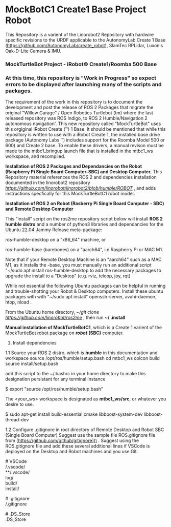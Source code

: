 # MockBotC1 Create1 Base Project Robot

This Repository is a varient of the Linorobot2 Repository with hardwire specific revisions to the URDF applicable to the AutonomyLab Create 1 Base (https://github.com/AutonomyLab/create_robot), SlamTec RPLidar, Luxonis Oak-D-Lite Camera & IMU.

### MockTurtleBot Project - iRobot© Create1/Roomba 500 Base

### At this time, this repository is "Work in Progress" so expect errors to be displayed after launching many of the scripts and packages.

The requirement of the work in this repository is to document the development and post the release of  ROS 2 Packages that migrate the original "Willow Garage" / Open Robotics Turtlebot (tm) where the last released repository was ROS Indigo, to ROS 2 Humble/Navigation 2 autonomous navigation'. This new repository called "MockTurtleBot" uses this orgiginal iRobot Create (™) 1 Base. It should be mentioned that while this repository is written to use with a iRobot Create 1, the installed base drive package (Autonomy Labs ™) includes support for the Roomba Model 500 or 600) and Create 2 base. To enable these drivers, a manual revison must be made to the mtbc1_bringup launch file that is installed in the mtbc1_ws workspace, and recompiled.  

**Installation of ROS 2 Packages and Dependancies on the Robot (Raspberry Pi Single Board Computer-SBC) and Desktop Computer.** This Repository material references the ROS 2 and dependencies installation documented in the linorobot2 repository *https://github.com/linorobot/linorobot2/blob/humble/ROBOT* , and adds instructions specfically for this MockTurtleBotC1 robot model.

**Installation of ROS 2 on Robot (Rasberry Pi Single Board Computer - SBC) and Remote Desktop Computer**

This "install" script on the ros2me repository script below will install **ROS 2 humble distro** and a number of python3 libraries and dependancies for the Ubuntu 22.04 Jammy Release meta-package: 

ros-humble-desktop on a "x86_64" machine,  or 

ros-humble-base (barebones) on a "aarch64", i.e Raspberry Pi or MAC M1. 

Note that if your Remote Desktop Machine is an "aarch64" such as a MAC M1, as it installs the -base, you must manually run an additional script "~/sudo apt install ros-humble-desktop to add the necessary packages to upgrade the install to a "Desktop" (e.g. rviz, teleop, joy, rqt)  

While not essential the following Ubuntu packages can be helpful in running and trouble-shotting your Robot & Desktop computers. Install these ubuntu packages with with "~/sudo apt install" openssh-server, avahi-daemon, htop, nload . 

From the Ubuntu home directory, *~/git clone https://github.com/linorobot/ros2me* , then run **~/ .install**

**Manual installation of MockTurtleBotC1**, which is a Create 1 varient of the MockTurtleBot robot package on ***robot*** **(SBC)** computer. 

1. Install dependencies

1.1 Source your ROS 2 distro, which is **humble** in this documentation and workspace
source /opt/ros/humble/setup.bash
cd mtbc1_ws
colcon build
source install/setup.bash

add this script to the ~/.bashrc in your home directory to make this designation persistant for any terminal instance

$ export "source /opt/ros/humble/setup.bash"

The <your_ws> workspace is designated as **mtbc1_ws/src**, or whatever you desire to use.

$ sudo apt-get install build-essential cmake libboost-system-dev libboost-thread-dev

1.2 Configure .gitignore in root directory of Remote Desktop and Robot SBC (Single Board Computer)
Suggest use the sample file ROS.gitignore file from [https://github.com/github/gitignore]() . Suggest using the ROS.gitignore file and add these several additional lines if VSCode is deployed on the Desktop and Robot machines and you use Git.

\# VSCode   
/.vscode/  
**/.vscode/  
log/  
build/  
install/   

\# .gitignore  
/.gitignore

\# .DS_Store  
.DS_Store



